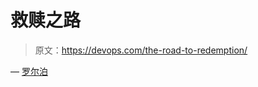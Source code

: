 # 救赎之路

> 原文：<https://devops.com/the-road-to-redemption/>

— [罗尔泊](https://devops.com/author/breselman/)